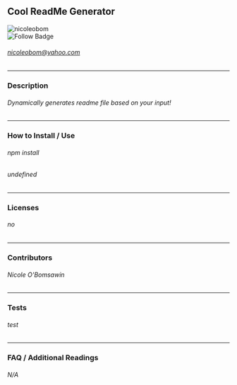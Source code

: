 
## Cool ReadMe Generator
![nicoleobom](https://github.com/nicoleobom.png?size=150)<br />
![Follow Badge](https://img.shields.io/github/followers/nicoleobom?label=Follow&style=social)<br />
###### nicoleobom@yahoo.com
---
### Description
###### Dynamically generates readme file based on your input!
---
### How to Install / Use
###### npm install
###### undefined
---
### Licenses
###### no
---
### Contributors
###### Nicole O'Bomsawin
---
### Tests
###### test
---
### FAQ / Additional Readings
###### N/A
                